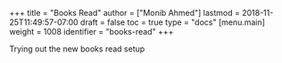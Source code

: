 +++
title = "Books Read"
author = ["Monib Ahmed"]
lastmod = 2018-11-25T11:49:57-07:00
draft = false
toc = true
type = "docs"
[menu.main]
  weight = 1008
  identifier = "books-read"
+++

Trying out the new books read setup
